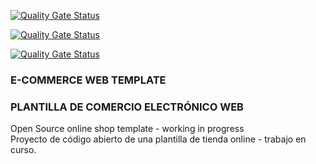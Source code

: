 [![Quality Gate Status](https://sonarcloud.io/api/project_badges/measure?project=rpuigm_ecommercewebtemplate&metric=coverage)](https://sonarcloud.io/dashboard?id=rpuigm_ecommercewebtemplate)

[![Quality Gate Status](https://sonarcloud.io/api/project_badges/measure?project=rpuigm_ecommercewebtemplate&metric=bugs)](https://sonarcloud.io/dashboard?id=rpuigm_ecommercewebtemplate)

[![Quality Gate Status](https://sonarcloud.io/api/project_badges/measure?project=rpuigm_ecommercewebtemplate&metric=Vulnerabilities)](https://sonarcloud.io/dashboard?id=rpuigm_ecommercewebtemplate)


### E-COMMERCE WEB TEMPLATE
### PLANTILLA DE COMERCIO ELECTRÓNICO WEB
<p>Open Source online shop template - working in progress<br>
Proyecto de código abierto de una plantilla de tienda online - trabajo en curso.<p>



